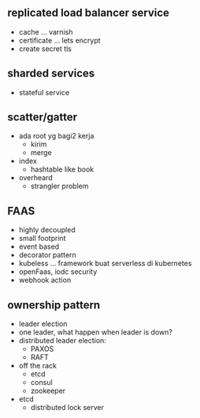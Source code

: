 ## replicated load balancer service
- cache ... varnish
- certificate ... lets encrypt
- create secret tls 

## sharded services
- stateful service

## scatter/gatter
- ada root yg bagi2 kerja
  - kirim
  - merge
- index
  - hashtable like book
- overheard
  - strangler problem

## FAAS
- highly decoupled
- small footprint
- event based
- decorator pattern
- kubeless ... framework buat serverless di kubernetes
- openFaas, iodc security
- webhook action

## ownership pattern
- leader election
- one leader, what happen when leader is down?
- distributed leader election:
  - PAXOS
  - RAFT
- off the rack
  - etcd
  - consul
  - zookeeper
- etcd
  - distributed lock server
  



